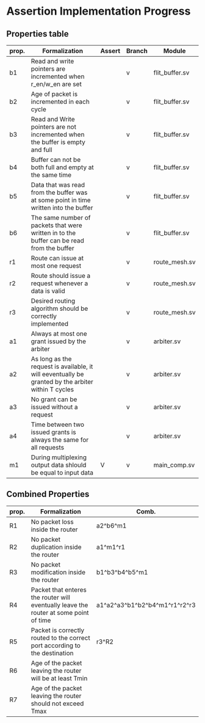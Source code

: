 # Assertion Implementation Progress

## Properties table

| prop. | Formalization  | Assert | Branch | Module |
|---|---|---|---|---|
| b1  | Read and write pointers are incremented when r_en/w_en are set |    | v | flit_buffer.sv |
| b2  | Age of packet is incremented in each cycle |    | v | flit_buffer.sv |
| b3 | Read and Write pointers are not incremented when the buffer is empty and full |  | v | flit_buffer.sv |
|  b4  | Buffer can not be both full and empty at the same time |   | v | flit_buffer.sv |
|  b5  | Data that was read from the buffer was at some point in time written into the buffer | | v | flit_buffer.sv |
|  b6  | The same number of packets that were written in to the buffer can be read from the buffer |    | v | flit_buffer.sv |
|  r1  |  Route can issue at most one request | | v | route_mesh.sv |
|  r2  | Route should issue a request whenever a data is valid |    | v | route_mesh.sv |
|  r3  | Desired routing algorithm should be correctly implemented |    | v | route_mesh.sv |
|  a1  | Always at most one grant issued by the arbiter |   | v | arbiter.sv |
|  a2  | As long as the request is available, it will eeventually be granted by the arbiter within T cycles |   | v | arbiter.sv |
|  a3  | No grant can be issued without a request | | v | arbiter.sv |
|  a4  | Time between two issued grants is always the same for all requests |   | v | arbiter.sv |
|  m1  | During multiplexing output data shlould be equal to input data | V  | v | main_comp.sv |

## Combined Properties

| prop. | Formalization  | Comb. | 
|---|---|---|
| R1 | No packet loss inside the router | a2^b6^m1 |
| R2 | No packet duplication inside the router | a1^m1^r1  |
| R3 | No packet modification inside the router  | b1^b3^b4^b5^m1  |
| R4 | Packet that enteres the router will eventually leave the router at some point of time  | a1^a2^a3^b1^b2^b4^m1^r1^r2^r3 |
| R5 | Packet is correctly routed to the correct port according to the destination | r3^R2 |
| R6 | Age of the packet leaving the router will be at least Tmin |   |
| R7 | Age of the packet leaving the router should not exceed Tmax  |   |


